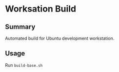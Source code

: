 # Worksation Build

## Summary
Automated build for Ubuntu development workstation.

## Usage
Run `build-base.sh`
